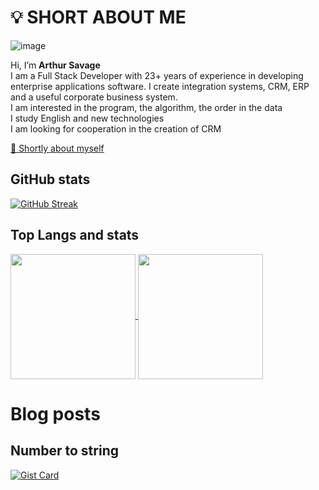 # 💡 SHORT ABOUT ME

![image](https://user-images.githubusercontent.com/3950155/196386771-8222ca67-0d04-474f-8ff2-12ae983f9f44.png)

Hi, I’m **Arthur Savage**  
I am a Full Stack Developer with 23+ years of experience in developing enterprise applications software.
I create integration systems, CRM, ERP and a useful corporate business system.  
I am interested in the program, the algorithm, the order in the data  
I study English and new technologies  
I am looking for cooperation in the creation of CRM 


<!---
Gitart/Gitart is a ✨ special ✨ repository because its `README.md` (this file) appears on your GitHub profile.
You can click the Preview link to take a look at your changes.
--->

[📒 Shortly about myself ](https://github.com/Gitart/Gitart/blob/main/aboutme.md#short-about-me) 

## GitHub stats
[![GitHub Streak](https://streak-stats.demolab.com?user=Gitart&border_radius=5.3&date_format=j%2Fn%5B%2FY%5D&card_width=1000&type=png)](https://github.com/Gitart)

## Top Langs and stats

<a href="https://github.com/Gaiart">
  <img height=200 align="center" src="https://github-readme-stats.vercel.app/api?username=Gitart" />
</a>
<a href="https://github.com/gaitart">
  <img height=200 align="center" src="https://github-readme-stats.vercel.app/api/top-langs?username=Gitart&layout=compact&langs_count=8&card_width=500" />
</a>

# Blog posts
<!-- BLOG-POST-LIST:START -->
<!-- BLOG-POST-LIST:END -->


## Number to string
[![Gist Card](https://github-readme-stats.vercel.app/api/gist?id=f643e697618ef750b4e572af025f1c4f)](https://gist.github.com/Gitart/f643e697618ef750b4e572af025f1c4f)
